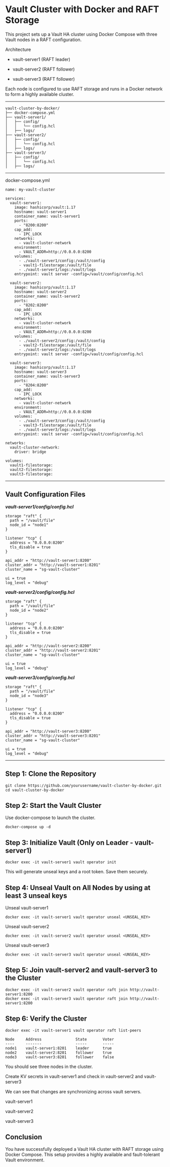 # Vault Cluster with Docker and RAFT Storage

This project sets up a Vault HA cluster using Docker Compose with three Vault nodes in a RAFT configuration.

Architecture

- vault-server1 (RAFT leader)

- vault-server2 (RAFT follower)

- vault-server3 (RAFT follower)

Each node is configured to use RAFT storage and runs in a Docker network to form a highly available cluster.

---

```
vault-cluster-by-docker/
├── docker-compose.yml
├── vault-server1/
│   ├── config/
│   │   └── config.hcl
│   ├── logs/
├── vault-server2/
│   ├── config/
│   │   └── config.hcl
│   ├── logs/
├── vault-server3/
│   ├── config/
│   │   └── config.hcl
│   ├── logs/
```

***

docker-compose.yml

```
name: my-vault-cluster

services:
  vault-server1:
    image: hashicorp/vault:1.17
    hostname: vault-server1
    container_name: vault-server1
    ports:
      - "8200:8200"
    cap_add:
      - IPC_LOCK
    networks:
      - vault-cluster-network
    environment:
      - VAULT_ADDR=http://0.0.0.0:8200
    volumes:
      - ./vault-server1/config:/vault/config
      - vault1-filestorage:/vault/file
      - ./vault-server1/logs:/vault/logs
    entrypoint: vault server -config=/vault/config/config.hcl

  vault-server2:
    image: hashicorp/vault:1.17
    hostname: vault-server2
    container_name: vault-server2
    ports:
      - "8202:8200"
    cap_add:
      - IPC_LOCK
    networks:
      - vault-cluster-network
    environment:
      - VAULT_ADDR=http://0.0.0.0:8200
    volumes:
      - ./vault-server2/config:/vault/config
      - vault2-filestorage:/vault/file
      - ./vault-server2/logs:/vault/logs
    entrypoint: vault server -config=/vault/config/config.hcl

  vault-server3:
    image: hashicorp/vault:1.17
    hostname: vault-server3
    container_name: vault-server3
    ports:
      - "8204:8200"
    cap_add:
      - IPC_LOCK
    networks:
      - vault-cluster-network
    environment:
      - VAULT_ADDR=http://0.0.0.0:8200
    volumes:
      - ./vault-server3/config:/vault/config
      - vault3-filestorage:/vault/file
      - ./vault-server3/logs:/vault/logs
    entrypoint: vault server -config=/vault/config/config.hcl

networks:
  vault-cluster-network:
    driver: bridge

volumes:
  vault1-filestorage:
  vault2-filestorage:
  vault3-filestorage:
```
---
## Vault Configuration Files

***vault-server1/config/config.hcl***

```
storage "raft" {
  path = "/vault/file"
  node_id = "node1"
}

listener "tcp" {
  address = "0.0.0.0:8200"
  tls_disable = true
}

api_addr = "http://vault-server1:8200"
cluster_addr = "http://vault-server1:8201"
cluster_name = "sg-vault-cluster"

ui = true
log_level = "debug"
```

***vault-server2/config/config.hcl***

```
storage "raft" {
  path = "/vault/file"
  node_id = "node2"
}

listener "tcp" {
  address = "0.0.0.0:8200"
  tls_disable = true
}

api_addr = "http://vault-server2:8200"
cluster_addr = "http://vault-server2:8201"
cluster_name = "sg-vault-cluster"

ui = true
log_level = "debug"
```
***vault-server3/config/config.hcl***

```
storage "raft" {
  path = "/vault/file"
  node_id = "node3"
}

listener "tcp" {
  address = "0.0.0.0:8200"
  tls_disable = true
}

api_addr = "http://vault-server3:8200"
cluster_addr = "http://vault-server3:8201"
cluster_name = "sg-vault-cluster"

ui = true
log_level = "debug"
```
---
## Step 1: Clone the Repository
```
git clone https://github.com/yourusername/vault-cluster-by-docker.git
cd vault-cluster-by-docker
```
## Step 2: Start the Vault Cluster
Use docker-compose to launch the cluster.
```
docker-compose up -d
```
## Step 3: Initialize Vault (Only on Leader - vault-server1)
```
docker exec -it vault-server1 vault operator init
```
This will generate unseal keys and a root token. Save them securely.

## Step 4: Unseal Vault on All Nodes by using at least 3 unseal keys
Unseal vault-server1
```
docker exec -it vault-server1 vault operator unseal <UNSEAL_KEY>
```
Unseal vault-server2
```
docker exec -it vault-server2 vault operator unseal <UNSEAL_KEY>
```
Unseal vault-server3
```
docker exec -it vault-server3 vault operator unseal <UNSEAL_KEY>
```
## Step 5: Join vault-server2 and vault-server3 to the Cluster
```
docker exec -it vault-server2 vault operator raft join http://vault-server1:8200
docker exec -it vault-server3 vault operator raft join http://vault-server1:8200
```
## Step 6: Verify the Cluster
```
docker exec -it vault-server1 vault operator raft list-peers

Node     Address               State       Voter
----     -------               -----       -----
node1    vault-server1:8201    leader      true
node2    vault-server2:8201    follower    true
node3    vault-server3:8201    follower    false
```
You should see three nodes in the cluster.

Create KV secrets in vault-server1 and check in vault-server2 and vault-server3

We can see that changes are synchronizing across vault servers.

vault-server1

vault-server2

vault-server3

## Conclusion

You have successfully deployed a Vault HA cluster with RAFT storage using Docker Compose. This setup provides a highly available and fault-tolerant Vault environment.
